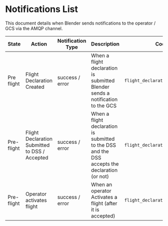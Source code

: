 # Notifications List
This document details when Blender sends notifications to the operator / GCS via the AMQP channel. 


|State | Action | Notification Type | Description | Code Location |
| -------- |--------------|--------------|--------------|:-----:|
|Pre flight| Flight Declaration Created | success / error |When a flight declaration is submitted Blender sends a notification to the GCS |`flight_declaration_operations/views.py`|
|Pre-flight| Flight Declaration Submitted to DSS / Accepted | success / error |When a flight declaration is submitted to the DSS and the DSS accepts the declaration (or not) |`flight_declaration_operations/views.py`|
|Pre-flight| Operator activates flight |success / error | When an operator Activates a flight (after it is accepted) |`flight_declaration_operations/views.py`|